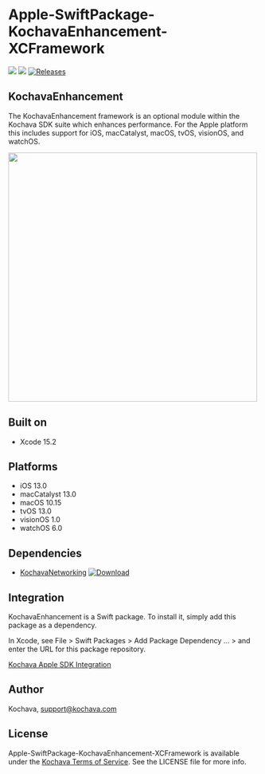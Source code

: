 # Apple-SwiftPackage-KochavaEnhancement-XCFramework

[![](https://img.shields.io/endpoint?url=https%3A%2F%2Fswiftpackageindex.com%2Fapi%2Fpackages%2FKochava%2FApple-SwiftPackage-KochavaEnhancement-XCFramework%2Fbadge%3Ftype%3Dplatforms)](https://swiftpackageindex.com/Kochava/Apple-SwiftPackage-KochavaEnhancement-XCFramework)
[![](https://img.shields.io/endpoint?url=https%3A%2F%2Fswiftpackageindex.com%2Fapi%2Fpackages%2FKochava%2FApple-SwiftPackage-KochavaEnhancement-XCFramework%2Fbadge%3Ftype%3Dswift-versions)](https://swiftpackageindex.com/Kochava/Apple-SwiftPackage-KochavaEnhancement-XCFramework)
[![Releases](https://img.shields.io/github/v/release/kochava/Apple-SwiftPackage-KochavaEnhancement-XCFramework?include_prereleases&sort=semver)](https://github.com/Kochava/Apple-SwiftPackage-KochavaEnhancement-XCFramework/releases)

## KochavaEnhancement

The KochavaEnhancement framework is an optional module within the Kochava SDK suite which enhances performance.  For the Apple platform this includes support for iOS, macCatalyst, macOS, tvOS, visionOS, and watchOS.

<img src="https://storage.googleapis.com/kochava-web/2016/07/Kochava-horizontal-black-800x154.png" width="500" />

## Built on

* Xcode 15.2

## Platforms

* iOS 13.0
* macCatalyst 13.0
* macOS 10.15
* tvOS 13.0
* visionOS 1.0
* watchOS 6.0

## Dependencies

* [KochavaNetworking](https://github.com/Kochava/Apple-SwiftPackage-KochavaNetworking) [![Download](https://img.shields.io/github/v/release/kochava/Apple-SwiftPackage-KochavaNetworking?include_prereleases&sort=semver)](https://github.com/Kochava/Apple-SwiftPackage-KochavaNetworking/releases)

## Integration

KochavaEnhancement is a Swift package.  To install it, simply add this package as a dependency.

In Xcode, see File > Swift Packages > Add Package Dependency ... > and enter the URL for this package repository.

[Kochava Apple SDK Integration](https://support.kochava.com/sdk-integration/ios-sdk-integration/)

## Author

Kochava, support@kochava.com

## License

Apple-SwiftPackage-KochavaEnhancement-XCFramework is available under the [Kochava Terms of Service](https://www.kochava.com/terms-of-service/). See the LICENSE file for more info.
